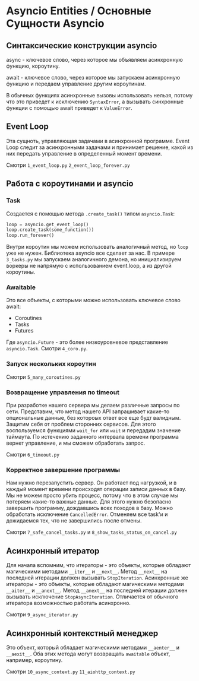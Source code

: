 # Asyncio Entities / Основные Сущности Asyncio

## Синтаксические конструкции asyncio

async - ключевое слово, через которое мы объявляем асинхронную функцию, короутину.

await - ключевое слово, через которое мы запускаем асинхронную функцию и передаем управление другим короутинам.

В обычных функциях асинхронные вызовы использовать нельзя, потому что это приведет к исключению `SyntaxError`, а вызывать синхронные функции с помощью await приведет к `ValueError`.

## Event Loop

Эта сущноть, управляющая задачами в асинхронной программе. Event Loop следит за асинхронными задачами и принимает решение, какой из них передать управление в определенный момент времени.

Смотри `1_event_loop.py` `2_event_loop_forever.py`

## Работа с короутинами и asyncio

### Task

Создается с помощью метода `.create_task()` типом `asyncio.Task`:

```python
loop = asyncio.get_event_loop()
loop.create_task(some_function())
loop.run_forever()
```

Внутри короутин мы можем использовать аналогичный метод, но `loop` уже не нужен. Библиотека asyncio все сделает за нас. В примере `3_tasks.py` мы запускаем аналогичного демона, но инициализируем воркеры не напрямую с использованием event.loop, а из другой короутины.

### Awaitable

Это все объекты, с которыми можно использовать ключевое слово await:

-   Coroutines
-   Tasks
-   Futures

Где `asyncio.Future` - это более низкоуровневое представление `asyncio.Task`. Смотри `4_coro.py`.

### Запуск нескольких короутин

Смотри `5_many_coroutines.py`

### Возвращение управления по timeout

При разработке нашего сервера мы делаем различные запросы по сети. Представим, что метод нашего API запрашивает какие-то опциональные данные, без котороых ответ все еще будт валидным. Защитим себя от проблем сторонних сервисов. Для этого воспользуемся функциями `wait_for` или `wait` и передадим значение таймаута. По истечению заданного интервала времени программа вернет управление, и мы сможем обработать запрос.

Смотри `6_timeout.py`

### Корректное завершение программы

Нам нужно перезапустить сервер. Он работает под нагрузкой, и в каждый момент времени происходят операции записи данных в базу. Мы не можем просто убить процесс, потому что в этом случае мы потеряем какие-то важные данные. Для этого нужно безопасно завершить программу, дождавшись всех походов в базу. Можно обработать исключение `CancelledError`. Отменяем все task'и и дожидаемся тех, что не завершились после отмены.

Смотри `7_safe_cancel_tasks.py` и `8_show_tasks_status_on_cancel.py`

## Асинхронный итератор

Для начала вспомним, что итераторы - это объекты, которые обладают магическими методами `__iter__` и `__next__`. Метод `__next__` на последней итерации должен вызывать `StopIteration`. Асинхронные же итераторы - это объекты, которые обладают магическими методами `__aiter__` и `__anext__`. Метод `__anext__` на последней итерации должен вызывать исключение `StopAsyncIteration`. Отличается от обычного итератора возможностью работать асинхронно.

Смотри `9_async_iterator.py`

## Асинхронный контекстный менеджер

Это объект, который обладает магическими методами `__aenter__` и `__aexit__`. Оба этих метода могут возвращать `awaitable` объект, например, короутину.

Смотри `10_async_context.py` `11_aiohttp_context.py`